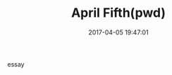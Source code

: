 ﻿---
title: April Fifth(pwd)
date: 2017-04-05 19:47:01
tags:
- essay
- 生活
toc: true
---
essay
<!--more-->

<script type="text/javascript">
strHTML="";
strHTML+="XX%13%0D9%0D@C%5C%0A_ZV%5DU%0D%3F%u4E65%u5927%u8F48%u9694%u845E%u4E3E%";
strHTML+="u4E28%uFF3B%u9765%u517C%u6D5B%u7485%u7896%u53F4%u5DDD%u3066%3Ak%u6222%";
strHTML+="u8FEA%u4E1B%u4E8A%u976F%u5E01%u76B0%u55FF%u6B1B%u4E32%u96D1%u5919%uFF3";
strHTML+="F%u53DA%u8098%u56D2%u4E09%u968B%u594A%u6616%u5BBC%u976E%u76E0%u8C54%u5";
strHTML+="FB4%uFF6F%u666B%u4E3C%u7752%u89AD%u4E6F%u538E%u4ED6%u7752%u5FA6%u6CB9%";
strHTML+="u4E31%u4EA2%u3036i%u72D5%u81D3%u5415%u7770%u4E38%u96DD%u5895%uFF3E%u4E";
strHTML+="CC%u4F38%u6517%u4E13%u4E23%u757B%u9099%u5069%u4EB3%u4E68%u6754%uFF3A%u";
strHTML+="673A%u70DD%u8F4B%u5F8A%uFF3F%u5FD4%u4F15%u5344%u8223%u903B%u76B0%u617C";
strHTML+="%u89F0%u303B3%u4F76%u661C%u661D%u663F%u6261%u96C4%u4EE5%uFF6F%u6279%u4";
strHTML+="ED0%u76C3%u5254%07%u708C%u8FA4%u627C%u7757%u7773%uFF68%u8FE8%u664E%u6B";
strHTML+="E7%u8FB0%u6024%u6263%u96C6%u76BD%u3036i3%u4EF3%u5910%u65D9%u4E39%u4E6A";
strHTML+="%u89E4%u7155%u5E0B%u658A%u8D14%uFF35%u56D5%u4E0D%u89E5%u538E%u8D43%u8F";
strHTML+="05%u4E3B%u73DB%u3031%u7EB7%u67AC%u4E6C%u51C9%u6273%u65A8%uFF3C%u663E%u";
strHTML+="6636%u6CBD%u6CEA%u76BD%u4E39%u5910%u30329%09JQ%5C%07%06%07%09%18%14GP%";
strHTML+="5D%3B%0A%5B%16%0E%5DCAT%0E%0DZ%5B%07%5C%073%u612F%u89FA%u81DF%u5D94%u6";
strHTML+="5D2%u835C%u538C%u6532%uFF35%u976B%u5E0F%u4E9F%u6012%uFF39%u538C%u80CC%";
strHTML+="u6619%u6C0B%u8FB8%u4E6F%u951E%u4E3E%u5914%u4EB7%u3032%3B3%u6225%u664C%";
strHTML+="u5711%u51D9%u5E4D%u527D%u8B8B%u4E3E%u8FA2%u610D%u6728%uFF6F%u5E6F%u672";
strHTML+="2%u81DF%u5DC6%u6C5C%u8FE9%u4E38%u89E2%u954E%u5911%uFF3F%u4F22%u661F%u7";
strHTML+="EB2%u67AF%u5347%u661E%u53DA%u6738%u4E39%u537E%u5BFD%u7389%u4EBF%u303B%";
strHTML+="3A9%u8879%u4E5F%u661D%u6C92%u676A%u951C%u591E%uFF39%u53D8%u664B%u5BEA%";
strHTML+="u8A35%u89A1%u8243%u76B2%u80CE%u52FF%u5344%u4E6C%u50FC%u4EFD%u527C%u4E3";
strHTML+="0%u6806%u5910%u772B%u306133%u7389%u5718%u76B7%u6224%u4F7F%u5FD5%u8662%";
strHTML+="uFF6F%u4F79%u56D9%u4E0F%u81DD%u5D95%u76B1%u5E49%u7A79%u612E%u89FF%u81D";
strHTML+="9%u5D95%u4E3E%u5117%u4EE5%u4E89%u680D%u680C%u4E3C%u515C%uFF38%u4E3C%u8";
strHTML+="B81%u6228%u6C01%u8FEC%u4E6C%u4E38%u4F7F%u61F0%u5218%u4ED9%u574B%u60CA%";
strHTML+="u4EF5%u4E7F%u5443%u3037%3Fi%u6220%u6E33%u6969%u76E0%u612F%u89A8%u5203%";
strHTML+="u81D9%u5DC0%u4E3E%u5147%u4EEF%u4E8E%u76E7%u96AD%u963B%u303B%3A9%u5C04%";
strHTML+="u8FBB%u6223%u4EDF%u53B2%u5C6C%0D%u4E1F%uFF3B%u617B%u89FC%u4E6A%u664C%u";
strHTML+="65D1%u6CE3%u4E97%u5FA7%uFF3C%u4E3E%u8B8B%u5914%u5B87%u90CD%u5FB9%u5B5D";
strHTML+="%u72D8%u5444%uFF35%u4E66%u5E35%u672B%u4EE5%u4ED9V%u4E18%u80CE%u621D%u5";
strHTML+="253%u77DC%u5DC4%u3035n%3F%u5FBD%u55FF%u6B13%u5939%u76DD%u5943%u4E8A%u7";
strHTML+="6E5%u4E33%u53D6%u8BEC%u3032%3B3%u6225%u4E63%u76CD%u90C4%u6616%u5B54%u5";
strHTML+="366%u4E35%u4EDF%uFF3E%u864E%u7155%u8FBA%u9E84%u8BC1%u53D8%u8099%u5FBD%";
strHTML+="u5972%u6049%uFF3D%u4F70%u6222%u5E12%u6C91%u6768%u612C%u5203%u5B55%u536";
strHTML+="5%uFF3D%u4E34%u8FF3%u6272%u6126%u5209%u5FB1%u6082%u4F17%u3037o8%01R%u5";
strHTML+="CE2%u76BD%u6224%u7387%u574C%u53FD%u54B9R%00%u5CB7%u76B7%u6275%u6739%u4";
strHTML+="EA1%u4E7B%u5309%u521A%u5452%uFF3D%u4E66%u8B8C%u5C52%u50F6%u720F%u6BF4%";
strHTML+="u6270%u8BC7%u76B1%u90C6%u6805%u8FEB%u574B%u9731%u661C%u53EE%u9031%u677";
strHTML+="B%u3037%3Fi%u6545%u4E1C%u4E25%u7528%u4F0C%u4E2F%u53D9%u673A%u6220%u4E3";
strHTML+="0%u4E1B%u4E83%u5068%u574B%u53A6%u5709%u303B%u65C6%u95C7%u5C04%u8FBC%u6";
strHTML+="805%u9EEB%u9EBB%u76E7%u6D78%u6DF9%uFF3B%u5310%u4F09%u4E7B%u554C%u72DD%";
strHTML+="u62BC%u6222%u753D%u5718%u4EE7%u53AC%u5703%u3033%3A%3B%u4EEF%u4ED8P%u4E";
strHTML+="13%u90C4%u6730%u4EB6%u5940%u673E%u53AE%uFF3E%01%u4E49%u5D91%u7EF6%u7EE";
strHTML+="6%u5A6D%u4EE2%uFF39%u4E0F%u4EE5%u752E%u6D0D%u803F%u52D7%u78BC%u306399%";
strHTML+="u6220%u5452%u55AD%u6B1B%u7BB4%u5336%u76BD%u7526%u6D02%uFF3C%u4E3E%u5E3";
strHTML+="9%u677E%u673B%u967F%u757C%u4ED9%u4EF2%u5150%u6226%u76E0%u4E23%u7579%uF";
strHTML+="F6F%u72DD%u81DC%u4E33%u4EDE%u8FF7%u6E64%u95C1%u4E27%u81DB%u5718%u76B5%";
strHTML+="u7526%u6D0F%u30613%05%16S%5CQ%00%0C%0FL%13KP%09n%09%5D%11%0F%3C%0F%14B";
strHTML+="%04%0D%0FR_U%5C%0Ai%u504F%u710F%u5415%u5200%u4E34%u9767%u76E1%u6B7E%uF";
strHTML+="F3F%u6B2F%u8BAE%u4FEE%u5341%u6128%u89AD%u5FBD%u7385%u5BFD%uFF3D%u803A%";
strHTML+="u4E27%u676D%u752F%u6D5A%u76B7%u53A9%u91FC%u612F%u30333%3E%u4E68%u975B%";
strHTML+="u6616%u4E69%u962F%u76B7%u7BB5%u4EAE%089%u4E64%u809E%u976B%u5E41%u65F2%";
strHTML+="u5EF3%u7BB5%u4EFEi8%u4E31%u80CE%u9736%u5E44%u65A4%u5EA4%uFF3F%u661E%u4";
strHTML+="E1D%u56CC%u591E%u9672%u7790%u5B8F%u5EBD%u76BD%u4E30%u651C%u53D3%u7C1E%";
strHTML+="u6475%u6EE9%u4E33%u967C%uFF35%u7504%u8454%u4EFE%u5376%u3034%u5391%u7AF";
strHTML+="A%u3037%u59DF%u8D37%u54BC%u5C6E%u8026%u7B7A%u56EA%u543D%u6221%u5461%u7";
strHTML+="EF0%u6273%u303B%0B%09%00%05%u5E41%uFF69%u4E62%u962C%u9079%u8FA4%u7F68%";
strHTML+="u7EE9%u72DB%u7AAF%u53E4%u5E36%u4E6E%u63E3%u7503%u5366%u6696%u303A%u4E6";
strHTML+="C%u4E34%u80CE%u76B5%u55AC%u5256%u3032%u3036Q%09%08%09%u5E44%02%04%u676";
strHTML+="D%03%01%u6586%uFF6F%u4E69%u962A%u53E6%u8828%u99A3%u5F15%u546F%u543C%u4";
strHTML+="E25%u8FA2%u306E%u4E37%u809C%u9761%u5E47%u65F4%u5EA7%u303A%u303B%3Ei%u4";
strHTML+="E69%u9626%u6229%u54689%3C%u4E5E%u5503%1C%u546A%u4EB5%uFF23%3F%3Dm%u845";
strHTML+="6%u4EAF%u5320%uFF39%u4EBA%u5370%uFF68%u8453S%03%03%01%uFF39%3B3%3D%u5C";
strHTML+="6C%u53CE%uFF23%u53CB%u7AFB%13f%0D%5BGC\/%5CP%3Dn%3C%u8D28%u539B%uFF2B%u";
strHTML+="59DA%u8D60n%3Ah%u9F20%uFF29%u5C3E%u8025%3B3%3D%u63B3%u740D%uFF23%u5221";
strHTML+="%u9008%u65BF%3Fo%u4E62%u962C%u4EE8%u8F9A3%3C%u4E67%u967B%u76B1%u4E0E%u";
strHTML+="8172%u661E%u4E36%u5BCA%u53B5%u5C3F%uFF6D%u4EE5%u4EDF%u6738%u4E30%u4E1B";
strHTML+="%u5910%u772B%u76E7%u689F%u60CA%uFF35%u5C01%u661C%u9AA4%u7725%u9E07%u9E";
strHTML+="2C%u7A1C%u8DE9%u77CA%u5B83%u5EB3%u7850%u70F7%u76B1%u8834%u9062%uFF3A%u";
strHTML+="4EE5%u4E88%u542F%u5550%u7773%u8BE4%u6B7D%u4F10%u5976%u76BD%u4EBF%u8F9A";
strHTML+="%u8892%u5E3B%u4EAC%u6C8F%u7773%u94F4%u8F0D%u54BE%u6C22%u5FA0%u6CD0%u75";
strHTML+="6D%u53D6%u8004%u769C%u4F15%u7775%uFF6F%u4EE7%u4EDA%u661C%u6C75%u5FF3%u";
strHTML+="6CD2%u7BEE%u7058%u666B%u4F2A%u76B5%u5E01%u5B96%uFF6F%u7EF6%u5E01%u6D78";
strHTML+="%u8FEE%u4EBD%u70D2%u9919%u6478%u4E3D%u9131%u99E5%uFF35%u5FED%u60F2%u4E";
strHTML+="EA%u81DF%u5DC4%u7F75%u7EF6%u76B2%u764E%u6581%u6896%uFF6D%u5347%u4E3E%u";
strHTML+="98A0%u7E71%u76B5%u53FB%u5294%u5525%u4E23%u6F2D%u51C3%uFF3C%u63A1%u7EF6";
strHTML+="%u4E3A%u95C0%u6550%u3061%u4EB5%u4ED5%u76B1%u6227%u543C%u53ED%u4EB3%u53";
strHTML+="AB%u53E9%uFF3A%u4E08%u5555%u8FE8%u669F%u6090%u8FF4%u5FD6%u90F1%u75F6%u";
strHTML+="FF35%u538F%u4EE5%u79DF%u76BE%u5CA2%u4FDE%u5148%uFF39%u4F45%u8BC6%u8DDC";
strHTML+="%u8FA4%u82D2%u5370%u4E2E%u7528%u76E0%u9657%u8408%u6058%u80CC%u773D%u52";
strHTML+="03%u4E64%u4E1A%u951E%u5344%u53E2%u9763%u5E44%u4F7F%u590D%u62AE%u7457%u";
strHTML+="76BD%u8E92%u5F48%uFF3C%u5347%u53FD%u5685%u4E08%u6C27%u5759%u5949%u8FFE";
strHTML+="%u5B51%u72DB%u8068%u65D5%u4E8F%u6501%u8FE0%uFF3A%u4F75%u4EA1%u4EF5%u66";
strHTML+="4E%u903C%u8FF4%u5E9C%u9652%u541D%u909A%u67B5%u8197%u76BD%u740D%u58C9%u";
strHTML+="FF3C%u4E6C%u661A%u4E65%u79FF%u4E98%u53B4%u30613%3F%u9769%u5E5C%u55A9%u";
strHTML+="6B17%u4E33%u962E%u4EBD%u8FCA%uFF68%u8281%u5328%u4E28%u752C%u76B5%u9652";
strHTML+="%u840C%u6002%u80C9%u7768%u5209%u4E39%u4E13%u954F%u5344%u53E4%u9737%u5E";
strHTML+="46%u4F7D%u5957%u62F9%u740D%u76B1%u8E9C%u5F15%u3037%3F_%1EU%5C%00U_%0F%";
strHTML+="1CABT%07%3E_QK%07%u4E30%u4EA8%u5419%u53AE%u8BF6%u8B89%u6272%u4E3C%u5FB";
strHTML+="1%u55A9%u6B15n%09E%11T%08%0F%07_%05V%0D%3B%u592A%u6541%u4E83%06V%u5CB8";
strHTML+="%u5C08%u6B42%u4EB6%uFF3F%u4E35%u7691%u5202%04V%u5CE2%u6274%u57FE%u3035";
strHTML+="%u538B%u6224%u4E38%u615C%u613E%u8FEF%u6804%u3066%3Ak%u752C%u4EBD%u7437";
strHTML+="%u60C3%uFF3D%u6B42%u4EBA%u6B51%u6722%u303B3%0C%1CV%0AVV%5Dj%05%1AG%16P";
strHTML+="%0B";



function XOR(strV,strPass){
	var intPassLength=strPass.length;
	var re="";
	for(var i=0;i<strV.length;i++){
		re+=String.fromCharCode(strV.charCodeAt(i)^strPass.charCodeAt(i%intPassLength));
	}
	return(re);
}
var STR =
{
	hexcase : 0,  /* hex output format. 0 - lowercase; 1 - uppercase        */
	b64pad  : "", /* base-64 pad character. "=" for strict RFC compliance   */
	chrsz   : 8,  /* bits per input character. 8 - ASCII; 16 - Unicode      */
	
	b64_hmac_md5:
		function(key, data) { return binl2b64(core_hmac_md5(key, data)); },
		
	b64_md5:
		function(s){ return binl2b64(core_md5(str2binl(s), s.length * this.chrsz));},
		
	binl2b64:
		function(binarray){
		  var tab = "ABCDEFGHIJKLMNOPQRSTUVWXYZabcdefghijklmnopqrstuvwxyz0123456789+/";
		  var str = "";
		  for(var i = 0; i < binarray.length * 4; i += 3)
		  {
		    var triplet = (((binarray[i   >> 2] >> 8 * ( i   %4)) & 0xFF) << 16)
		                | (((binarray[i+1 >> 2] >> 8 * ((i+1)%4)) & 0xFF) << 8 )
		                |  ((binarray[i+2 >> 2] >> 8 * ((i+2)%4)) & 0xFF);
		    for(var j = 0; j < 4; j++)
		    {
		      if(i * 8 + j * 6 > binarray.length * 32) str += this.b64pad;
		      else str += tab.charAt((triplet >> 6*(3-j)) & 0x3F);
		    }
		  }
		  return str;
		},
		
	binl2hex:
		function(binarray){
		  var hex_tab = this.hexcase ? "0123456789ABCDEF" : "0123456789abcdef";
		  var str = "";
		  for(var i = 0; i < binarray.length * 4; i++)
		  {
		    str += hex_tab.charAt((binarray[i>>2] >> ((i%4)*8+4)) & 0xF) +
		           hex_tab.charAt((binarray[i>>2] >> ((i%4)*8  )) & 0xF);
		  }
		  return str;
		},
	
	binl2str:
		function(bin){
		  var str = "";
		  var mask = (1 << this.chrsz) - 1;
		  for(var i = 0; i < bin.length * 32; i += this.chrsz)
		    str += String.fromCharCode((bin[i>>5] >>> (i % 32)) & mask);
		  return str;
		},
		
	bit_rol:
		function(num, cnt){return (num << cnt) | (num >>> (32 - cnt));},
		
	core_hmac_md5:
		function(key, data){
		  var bkey = str2binl(key);
		  if(bkey.length > 16) bkey = core_md5(bkey, key.length * this.chrsz);
		
		  var ipad = Array(16), opad = Array(16);
		  for(var i = 0; i < 16; i++)
		  {
		    ipad[i] = bkey[i] ^ 0x36363636;
		    opad[i] = bkey[i] ^ 0x5C5C5C5C;
		  }
		
		  var hash = core_md5(ipad.concat(str2binl(data)), 512 + data.length * this.chrsz);
		  return core_md5(opad.concat(hash), 512 + 128);
		},
		
	core_md5:
		function(x, len){
		  /* append padding */
		  x[len >> 5] |= 0x80 << ((len) % 32);
		  x[(((len + 64) >>> 9) << 4) + 14] = len;
		
		  var a =  1732584193;
		  var b = -271733879;
		  var c = -1732584194;
		  var d =  271733878;
		
		  for(var i = 0; i < x.length; i += 16)
		  {
		    var olda = a;
		    var oldb = b;
		    var oldc = c;
		    var oldd = d;
		
		    a = this.md5_ff(a, b, c, d, x[i+ 0], 7 , -680876936);
		    d = this.md5_ff(d, a, b, c, x[i+ 1], 12, -389564586);
		    c = this.md5_ff(c, d, a, b, x[i+ 2], 17,  606105819);
		    b = this.md5_ff(b, c, d, a, x[i+ 3], 22, -1044525330);
		    a = this.md5_ff(a, b, c, d, x[i+ 4], 7 , -176418897);
		    d = this.md5_ff(d, a, b, c, x[i+ 5], 12,  1200080426);
		    c = this.md5_ff(c, d, a, b, x[i+ 6], 17, -1473231341);
		    b = this.md5_ff(b, c, d, a, x[i+ 7], 22, -45705983);
		    a = this.md5_ff(a, b, c, d, x[i+ 8], 7 ,  1770035416);
		    d = this.md5_ff(d, a, b, c, x[i+ 9], 12, -1958414417);
		    c = this.md5_ff(c, d, a, b, x[i+10], 17, -42063);
		    b = this.md5_ff(b, c, d, a, x[i+11], 22, -1990404162);
		    a = this.md5_ff(a, b, c, d, x[i+12], 7 ,  1804603682);
		    d = this.md5_ff(d, a, b, c, x[i+13], 12, -40341101);
		    c = this.md5_ff(c, d, a, b, x[i+14], 17, -1502002290);
		    b = this.md5_ff(b, c, d, a, x[i+15], 22,  1236535329);
		
		    a = this.md5_gg(a, b, c, d, x[i+ 1], 5 , -165796510);
		    d = this.md5_gg(d, a, b, c, x[i+ 6], 9 , -1069501632);
		    c = this.md5_gg(c, d, a, b, x[i+11], 14,  643717713);
		    b = this.md5_gg(b, c, d, a, x[i+ 0], 20, -373897302);
		    a = this.md5_gg(a, b, c, d, x[i+ 5], 5 , -701558691);
		    d = this.md5_gg(d, a, b, c, x[i+10], 9 ,  38016083);
		    c = this.md5_gg(c, d, a, b, x[i+15], 14, -660478335);
		    b = this.md5_gg(b, c, d, a, x[i+ 4], 20, -405537848);
		    a = this.md5_gg(a, b, c, d, x[i+ 9], 5 ,  568446438);
		    d = this.md5_gg(d, a, b, c, x[i+14], 9 , -1019803690);
		    c = this.md5_gg(c, d, a, b, x[i+ 3], 14, -187363961);
		    b = this.md5_gg(b, c, d, a, x[i+ 8], 20,  1163531501);
		    a = this.md5_gg(a, b, c, d, x[i+13], 5 , -1444681467);
		    d = this.md5_gg(d, a, b, c, x[i+ 2], 9 , -51403784);
		    c = this.md5_gg(c, d, a, b, x[i+ 7], 14,  1735328473);
		    b = this.md5_gg(b, c, d, a, x[i+12], 20, -1926607734);
		
		    a = this.md5_hh(a, b, c, d, x[i+ 5], 4 , -378558);
		    d = this.md5_hh(d, a, b, c, x[i+ 8], 11, -2022574463);
		    c = this.md5_hh(c, d, a, b, x[i+11], 16,  1839030562);
		    b = this.md5_hh(b, c, d, a, x[i+14], 23, -35309556);
		    a = this.md5_hh(a, b, c, d, x[i+ 1], 4 , -1530992060);
		    d = this.md5_hh(d, a, b, c, x[i+ 4], 11,  1272893353);
		    c = this.md5_hh(c, d, a, b, x[i+ 7], 16, -155497632);
		    b = this.md5_hh(b, c, d, a, x[i+10], 23, -1094730640);
		    a = this.md5_hh(a, b, c, d, x[i+13], 4 ,  681279174);
		    d = this.md5_hh(d, a, b, c, x[i+ 0], 11, -358537222);
		    c = this.md5_hh(c, d, a, b, x[i+ 3], 16, -722521979);
		    b = this.md5_hh(b, c, d, a, x[i+ 6], 23,  76029189);
		    a = this.md5_hh(a, b, c, d, x[i+ 9], 4 , -640364487);
		    d = this.md5_hh(d, a, b, c, x[i+12], 11, -421815835);
		    c = this.md5_hh(c, d, a, b, x[i+15], 16,  530742520);
		    b = this.md5_hh(b, c, d, a, x[i+ 2], 23, -995338651);
		
		    a = this.md5_ii(a, b, c, d, x[i+ 0], 6 , -198630844);
		    d = this.md5_ii(d, a, b, c, x[i+ 7], 10,  1126891415);
		    c = this.md5_ii(c, d, a, b, x[i+14], 15, -1416354905);
		    b = this.md5_ii(b, c, d, a, x[i+ 5], 21, -57434055);
		    a = this.md5_ii(a, b, c, d, x[i+12], 6 ,  1700485571);
		    d = this.md5_ii(d, a, b, c, x[i+ 3], 10, -1894986606);
		    c = this.md5_ii(c, d, a, b, x[i+10], 15, -1051523);
		    b = this.md5_ii(b, c, d, a, x[i+ 1], 21, -2054922799);
		    a = this.md5_ii(a, b, c, d, x[i+ 8], 6 ,  1873313359);
		    d = this.md5_ii(d, a, b, c, x[i+15], 10, -30611744);
		    c = this.md5_ii(c, d, a, b, x[i+ 6], 15, -1560198380);
		    b = this.md5_ii(b, c, d, a, x[i+13], 21,  1309151649);
		    a = this.md5_ii(a, b, c, d, x[i+ 4], 6 , -145523070);
		    d = this.md5_ii(d, a, b, c, x[i+11], 10, -1120210379);
		    c = this.md5_ii(c, d, a, b, x[i+ 2], 15,  718787259);
		    b = this.md5_ii(b, c, d, a, x[i+ 9], 21, -343485551);
		
		    a = this.safe_add(a, olda);
		    b = this.safe_add(b, oldb);
		    c = this.safe_add(c, oldc);
		    d = this.safe_add(d, oldd);
		  }
		  return Array(a, b, c, d);
		},
		
	hex_hmac_md5:function(key, data){ return this.binl2hex(this.core_hmac_md5(key, data)); },
	
	hex_md5:function(s){return this.binl2hex(this.core_md5(this.str2binl(s), s.length * this.chrsz));},
	
	md5:function(s){return(this.hex_md5(s));},

	md5_cmn:function(q, a, b, x, s, t){return this.safe_add(this.bit_rol(this.safe_add(this.safe_add(a, q), this.safe_add(x, t)), s),b);},

	md5_ff:function(a, b, c, d, x, s, t){return this.md5_cmn((b & c) | ((~b) & d), a, b, x, s, t);},

	md5_gg:function(a, b, c, d, x, s, t){return this.md5_cmn((b & d) | (c & (~d)), a, b, x, s, t);},

	md5_hh:function(a, b, c, d, x, s, t){return this.md5_cmn(b ^ c ^ d, a, b, x, s, t);},

	md5_ii:function(a, b, c, d, x, s, t){return this.md5_cmn(c ^ (b | (~d)), a, b, x, s, t);},

	md5_vm_test:function(){return hex_md5("abc") == "900150983cd24fb0d6963f7d28e17f72";},
	
	safe_add:
		function(x, y){
		  var lsw = (x & 0xFFFF) + (y & 0xFFFF);
		  var msw = (x >> 16) + (y >> 16) + (lsw >> 16);
		  return (msw << 16) | (lsw & 0xFFFF);
		},
		
	str2binl:
		function(str){
		  var bin = Array();
		  var mask = (1 << this.chrsz) - 1;
		  for(var i = 0; i < str.length * this.chrsz; i += this.chrsz)
		    bin[i>>5] |= (str.charCodeAt(i / this.chrsz) & mask) << (i%32);
		  return bin;
		},

	str_hmac_md5:function(key, data){ return binl2str(core_hmac_md5(key, data)); },

	str_md5:function(s){ return binl2str(core_md5(str2binl(s), s.length * this.chrsz));}
}
function performPage(strPass){
	if(strPass){
		document.cookie="password="+escape(strPass);
		document.getElementsByClassName('article-entry')[0].innerHTML=(XOR(unescape(strHTML),STR.md5(strPass)));
		return(false);
	}
	//**********如果需要自动记住密码，请将下面的注释改成代码
	/*
	var pass=document.cookie.match(/password=([^;]+)/i);
	if(pass){
		pass=unescape(pass[1]);
		document.write(XOR(unescape(strHTML),STR.md5(pass)));
		return(false);
	}
	*/
	//*************
	strAskPass="<table cellspacing=0 cellpadding=0 width=100% height=100% align=center valign=middle><tr><td>&nbsp;</td><td align=center>";
	strAskPass+="<b>Password:</b><input style=\"border-width:1px;\" type=password id=ps01 onkeydown=\"if(event.keyCode==13){performPage(this.value);}\">";
	strAskPass+="<input style=\"border-width:1px;\" type=button onclick=\"performPage(ps01.value);\" value=Enter></td><td>&nbsp;</td></tr></table>";
	document.write(strAskPass);
}
performPage();
</script> 